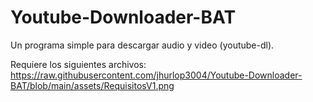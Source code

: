 # Youtube-Downloader-BAT
Un programa simple para descargar audio y video (youtube-dl).

Requiere los siguientes archivos: 
https://raw.githubusercontent.com/jhurlop3004/Youtube-Downloader-BAT/blob/main/assets/RequisitosV1.png
